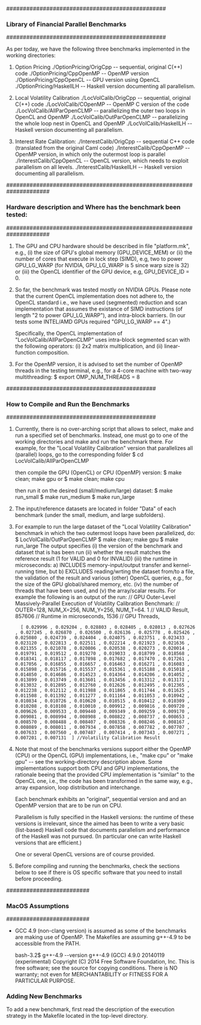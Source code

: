################################################
### Library of Financial Parallel Benchmarks ###
################################################

As per today, we have the following three benchmarks implemented in the
working directories: 

1. Option Pricing
  ./OptionPricing/OrigCpp      -- sequential, original C(++) code
  ./OptionPricing/CppOpenMP    -- OpenMP version
  ./OptionPricing/CppOpenCL    -- GPU version using OpenCL
  ./OptionPricing/HaskellLH    -- Haskell version documenting all parallelism.

2. Local Volatility Calibration
  ./LocVolCalib/OrigCpp        -- sequential, original C(++) code
  ./LocVolCalib/COpenMP        -- OpenMP C version of the code
  ./LocVolCalib/AllParOpenCLMP -- parallelizing the outer two loops in OpenCL and OpenMP
  ./LocVolCalib/OutParOpenCLMP -- parallelizing the whole loop nest in OpenCL and OpenMP
  ./LocVolCalib/HaskellLH      -- Haskell version documenting all parallelism.

3. Interest Rate Calibration:
  ./InterestCalib/OrigCpp      -- sequential C++ code (translated from the original Caml code)
  ./InterestCalib/CppOpenMP    -- OpenMP version, in which only the outermost loop is parallel
  ./InterestCalib/CppOpenCL    -- OpenCL version, which needs to exploit parallelism on all levels.
  ./InterestCalib/HaskellLH    -- Haskell version documenting all parallelism.

#####################################################################
### Hardware description and Where has the benchmark been tested: ###
#####################################################################

1. The GPU and CPU hardware should be described in file "platform.mk", e.g.,
    (i)  the size of GPU's global memory (GPU_DEVICE_MEM) or 
   (ii)  the number of cores that execute in lock step (SIMD), e.g,
         two to power GPU_LG_WARP (for NVIDIA, GPU_LG_WARP is 5 since 
         warp size is 32) or 
   (iii) the OpenCL identifier of the GPU device, e.g, GPU_DEVICE_ID = 0.

2. So far, the benchmark was tested mostly on NVIDIA GPUs.
   Please note that the current OpenCL implementation does not adhere to, 
   the OpenCL standard i.e., we have used (segmented) reduction and scan
   implementation that assumes the existance of SIMD instructions
   (of length "2 to power GPU_LG_WARP"), and intra-block barriers.
   (In our tests some INTEL/AMD GPUs required "GPU_LG_WARP == 4".)

   Specifically, the OpenCL implementation of "LocVolCalib/AllParOpenCLMP"
   uses intra-block segmented scan with the following operators:
    (i) 2x2 matrix multiplication, and
   (ii) linear-function composition.

3. For the OpenMP version, it is advised to set the number of OpenMP threads
    in the testing terminal, e.g., for a 4-core machine with two-way multithreading:
        $ export OMP_NUM_THREADS = 8

#############################################
### How to Compile and Run the Benchmarks ###
#############################################

1. Currently, there is no over-arching script that allows to select, 
    make and run a specified set of benchmarks. Instead, one must go
    to one of the working directories and make and run the benchmark 
    there. For example, for the "Local Volatility Calibration" version
    that parallelizes all (parallel) loops, go to the corresponding folder
        $ cd LocVolCalib/AllParOpenCLMP

    then compile the GPU (OpenCL) or CPU (OpenMP) version:
        $ make clean; make gpu
    or
        $ make clean; make cpu

    then run it on the desired (small/medium/large) dataset:
        $ make run_small
        $ make run_medium
        $ make run_large

2. The input/reference datasets are located in folder "Data" of each benchmark
    (under the small, medium, and large subfolders).

3. For example to run the large dataset of the "Local Volatility Calibration"
    benchmark in which the two outermost loops have been parallelized, do:
        $ LocVolCalib/OutParOpenCLMP
        $ make clean; make gpu
        $ make run_large
    The output specifies 
    (i)   the version of the benchmark and dataset that is has been run
    (ii)  whether the result matches the reference result (1 for VALID and 0 for INVALID)
    (iii) the runtime in microseconds: 
            a) INCLUDES memory-input/output transfer and kernel-running time, but 
            b) EXCLUDES reading/wrting the dataset from/to a file, the validation 
               of the result and various (other) OpenCL queries, e.g., for the
               size of the GPU global/shared memory, etc.
    (iv)  the number of threads that have been used, and
     (v)  the array/scalar results. 
    For example the following is an output of the run:
        // GPU Outer-Level Massively-Parallel Execution of Volatility Calibration Benchmark:
        // OUTER=128, NUM_X=256, NUM_Y=256, NUM_T=64.
        1		// VALID   Result,
        857606  // Runtime in microseconds,
        1536	// GPU Threads,

         [ 0.029996 , 0.029204 , 0.028803 , 0.028405 , 0.028013 , 0.027626 , 0.027245 , 0.026870 , 0.026500 , 0.026136 , 0.025778 , 0.025426 , 0.025080 , 0.024739 , 0.024404 , 0.024075 , 0.023751 , 0.023433 , 0.023120 , 0.022813 , 0.022511 , 0.022214 , 0.021923 , 0.021636 , 0.021355 , 0.021078 , 0.020806 , 0.020538 , 0.020273 , 0.020014 , 0.019791 , 0.019512 , 0.019270 , 0.019033 , 0.018799 , 0.018568 , 0.018341 , 0.018117 , 0.017898 , 0.017682 , 0.017470 , 0.017261 , 0.017056 , 0.016855 , 0.016657 , 0.016463 , 0.016271 , 0.016083 , 0.015898 , 0.015716 , 0.015537 , 0.015361 , 0.015188 , 0.015018 , 0.014850 , 0.014686 , 0.014523 , 0.014364 , 0.014206 , 0.014052 , 0.013899 , 0.013749 , 0.013601 , 0.013456 , 0.013312 , 0.013171 , 0.013032 , 0.012895 , 0.012760 , 0.012626 , 0.012495 , 0.012365 , 0.012238 , 0.012112 , 0.011988 , 0.011865 , 0.011744 , 0.011625 , 0.011508 , 0.011392 , 0.011277 , 0.011164 , 0.011053 , 0.010942 , 0.010834 , 0.010726 , 0.010620 , 0.010515 , 0.010412 , 0.010309 , 0.010208 , 0.010108 , 0.010010 , 0.009912 , 0.009816 , 0.009720 , 0.009626 , 0.009533 , 0.009440 , 0.009349 , 0.009259 , 0.009170 , 0.009081 , 0.008994 , 0.008908 , 0.008822 , 0.008737 , 0.008653 , 0.008570 , 0.008488 , 0.008407 , 0.008326 , 0.008246 , 0.008167 , 0.008089 , 0.008011 , 0.007934 , 0.007858 , 0.007782 , 0.007707 , 0.007633 , 0.007560 , 0.007487 , 0.007414 , 0.007343 , 0.007271 , 0.007201 , 0.007131  ]	//Volatility Calibration Result


4. Note that most of the benchmarks versions support either the 
    OpenMP (CPU) or the OpenCL (GPU) implementations, i.e.,
    "make cpu" or "make gpu" -- see the working-directory description 
    above.  Some implementations support both CPU and GPU implementations,
    the rationale beeing that the provided CPU implementation is "similar"
    to the OpenCL one, i.e., the code has been transformed in the same
    way, e.g., array expansion, loop distribution and interchange.

    Each benchmark exhibits an "original", sequential version and
    and an OpenMP version that are to be run on CPU. 

    Parallelism is fully specified in the Haskell versions: the runtime of 
    these versions is irrelevant, since the aimed has been to write a very
    basic (list-based) Haskell code that documents parallelism and
    performance of the Haskell was not pursued. (In particular one can
    write Haskell versions that are efficient.)

    One or several OpenCL versions are of course provided.


5. Before compiling and running the benchmarks, check the sections 
    below to see if there is OS specific software that you need to 
    install before proceeding.

#########################
### MacOS Assumptions ###
#########################

* GCC 4.9 (non-clang version) is assumed as some of the benchmarks are
  making use of OpenMP. The Makefiles are assuming g++-4.9 to be
  accessible from the PATH.

    bash-3.2$ g++-4.9 --version
    g++-4.9 (GCC) 4.9.0 20140119 (experimental)
    Copyright (C) 2014 Free Software Foundation, Inc.
    This is free software; see the source for copying conditions.  There is NO
    warranty; not even for MERCHANTABILITY or FITNESS FOR A PARTICULAR PURPOSE.

### Adding New Benchmarks

To add a new benchmark, first read the description of the execution
strategy in the Makefile located in the top-level directory.
